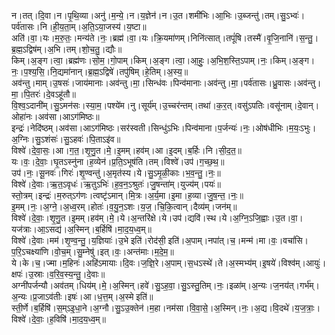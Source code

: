 

  
न।तत्।दि॒वा।न।पृ॒थि॒व्या।अनु॑।म॒न्ये॒।न।य॒ज्ञेन॑।न।उ॒त।शमी॑भिः।आ॒भिः।उ॒ब्जन्तु॑।तम्।सु॒ऽभ्वः॑।पर्व॑तासः।नि।ही॒य॒ता॒म्।अ॒ति॒ऽया॒जस्य॑।य॒ष्टा॥  
अति॑।वा॒।यः।म॒रु॒तः॒।मन्य॑ते।नः॒।ब्रह्म॑।वा॒।यः।क्रि॒यमा॑णम्।निनि॑त्सात्।तपूं॑षि।तस्मै॑।वृ॒जि॒नानि॑।स॒न्तु॒।ब्र॒ह्म॒ऽद्विष॑म्।अ॒भि।तम्।शो॒च॒तु॒।द्यौः॥  
किम्।अ॒ङ्ग।त्वा॒।ब्रह्म॑णः।सो॒म॒।गो॒पाम्।किम्।अ॒ङ्ग।त्वा॒।आ॒हुः॒।अ॒भि॒श॒स्ति॒ऽपाम्।नः॒।किम्।अ॒ङ्ग।नः॒।प॒श्य॒सि॒।नि॒द्यमा॑नान्।ब्र॒ह्म॒ऽद्विषे॑।तपु॑षिम्।हे॒तिम्।अ॒स्य॒॥  
अव॑न्तु।माम्।उ॒षसः॑।जाय॑मानाः।अव॑न्तु।मा॒।सिन्ध॑वः।पिन्व॑मानाः।अव॑न्तु।मा॒।पर्व॑तासः।ध्रु॒वासः।अव॑न्तु।मा॒।पि॒तरः॑।दे॒वऽहू॑तौ॥  
वि॒श्व॒ऽदानी॑म्।सु॒ऽमन॑सः।स्या॒म॒।पश्ये॑म।नु।सूर्य॑म्।उ॒च्चर॑न्तम्।तथा॑।क॒र॒त्।वसु॑ऽपतिः।वसू॑नाम्।दे॒वान्।ओहा॑नः।अव॑सा।आऽग॑मिष्ठः॥  
इन्द्रः॑।नेदि॑ष्ठम्।अव॑सा।आऽग॑मिष्ठः।सर॑स्वती।सिन्धु॑ऽभिः।पिन्व॑माना।प॒र्जन्यः॑।नः॒।ओष॑धीभिः।म॒यः॒ऽभुः।अ॒ग्निः।सु॒ऽशंसः॑।सु॒ऽहवः॑।पि॒ताऽइ॑व॥  
विश्वे॑।दे॒वा॒सः॒।आ।ग॒त॒।शृ॒णु॒त।मे॒।इ॒मम्।हव॑म्।आ।इ॒दम्।ब॒र्हिः।नि।सी॒द॒त॒॥  
यः।वः॒।दे॒वाः॒।घृ॒तऽस्नु॑ना।ह॒व्येन॑।प्र॒ति॒ऽभूष॑ति।तम्।विश्वे॑।उप॑।ग॒च्छ॒थ॒॥  
उप॑।नः॒।सू॒नवः॑।गिरः॑।शृ॒ण्वन्तु॑।अ॒मृत॑स्य।ये।सु॒ऽमृ॒ळी॒काः।भ॒व॒न्तु॒।नः॒॥  
विश्वे॑।दे॒वाः।ऋ॒त॒ऽवृधः॑।ऋ॒तुऽभिः॑।ह॒व॒न॒ऽश्रुतः॑।जु॒षन्ता॑म्।युज्य॑म्।पयः॑॥  
स्तो॒त्रम्।इन्द्रः॑।म॒रुत्ऽग॑णः।त्वष्टृ॑ऽमान्।मि॒त्रः।अ॒र्य॒मा।इ॒मा।ह॒व्या।जु॒ष॒न्त॒।नः॒॥  
इ॒मम्।नः॒।अ॒ग्ने॒।अ॒ध्व॒रम्।होतः॑।व॒यु॒न॒ऽशः।य॒ज॒।चि॒कि॒त्वान्।दैव्य॑म्।जन॑म्॥  
विश्वे॑।दे॒वाः॒।शृ॒णु॒त।इ॒मम्।हव॑म्।मे॒।ये।अ॒न्तरि॑क्षे।ये।उप॑।द्यवि॑।स्थ।ये।अ॒ग्नि॒ऽजि॒ह्वाः।उ॒त।वा॒।यज॑त्राः।आ॒ऽसद्य॑।अ॒स्मिन्।ब॒र्हिषि॑।मा॒द॒य॒ध्व॒म्॥  
विश्वे॑।दे॒वाः।मम॑।शृ॒ण्व॒न्तु॒।य॒ज्ञियाः॑।उ॒भे इति॑।रोद॑सी॒ इति॑।अ॒पाम्।नपा॑त्।च॒।मन्म॑।मा।वः॒।वचां॑सि।प॒रि॒ऽचक्ष्या॑णि।वो॒च॒म्।सु॒म्नेषु॑।इत्।वः॒।अन्त॑माः।म॒दे॒म॒॥  
ये।के।च॒।ज्मा।म॒हिनः॑।अहि॑ऽमायाः।दि॒वः।ज॒ज्ञि॒रे।अ॒पाम्।स॒धऽस्थे॑।ते।अ॒स्मभ्य॑म्।इ॒षये॑।विश्व॑म्।आयुः॑।क्षपः॑।उ॒स्राः।व॒रि॒व॒स्य॒न्तु॒।दे॒वाः॥  
अग्नी॑पर्जन्यौ।अव॑तम्।धिय॑म्।मे॒।अ॒स्मिन्।हवे॑।सु॒ऽह॒वा॒।सु॒ऽस्तु॒तिम्।नः॒।इळा॑म्।अ॒न्यः।ज॒नय॑त्।गर्भ॑म्।अ॒न्यः।प्र॒जाऽव॑तीः।इषः॑।आ।ध॒त्त॒म्।अ॒स्मे इति॑॥  
स्ती॒र्णे।ब॒र्हिषि॑।स॒म्ऽइ॒धा॒ने।अ॒ग्नौ।सु॒ऽउ॒क्तेन॑।म॒हा।नम॑सा।वि॒वा॒से॒।अ॒स्मिन्।नः॒।अ॒द्य।वि॒दथे॑।य॒ज॒त्राः॒।विश्वे॑।दे॒वाः॒।ह॒विषि॑।मा॒द॒य॒ध्व॒म्॥  
